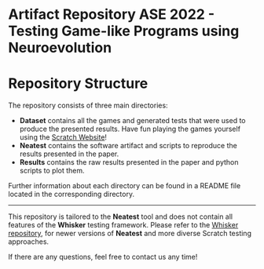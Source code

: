 # Artifact Repository ASE 2022 - Testing Game-like Programs using Neuroevolution

# Repository Structure

The repository consists of three main directories:

- **Dataset** contains all the games and generated tests that were used to produce the presented results. Have fun
  playing the games yourself using the [Scratch Website](https://scratch.mit.edu)!
- **Neatest** contains the software artifact and scripts to reproduce the results presented in the paper.
- **Results** contains the raw results presented in the paper and python scripts to plot them. 

Further information about each directory can be found in a README file located in the corresponding directory.

---
This repository is tailored to the **Neatest** tool and does not contain all features of the **Whisker** testing framework.
Please refer to the [Whisker repository](https://github.com/se2p/whisker), for newer versions of **Neatest** and more diverse Scratch testing approaches.

If there are any questions, feel free to contact us any time!

